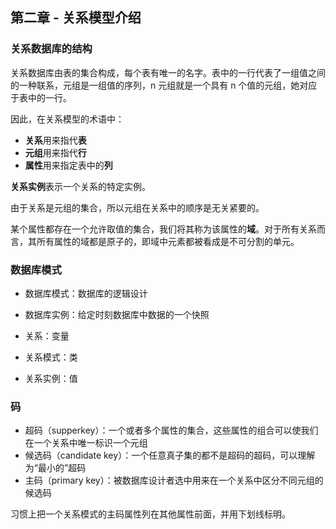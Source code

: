 ## 第二章 - 关系模型介绍

### 关系数据库的结构

关系数据库由表的集合构成，每个表有唯一的名字。表中的一行代表了一组值之间的一种联系，元组是一组值的序列，n 元组就是一个具有 n 个值的元组，她对应于表中的一行。

因此，在关系模型的术语中：

- **关系**用来指代**表**
- **元组**用来指代**行**
- **属性**用来指定表中的**列**

**关系实例**表示一个关系的特定实例。

由于关系是元组的集合，所以元组在关系中的顺序是无关紧要的。

某个属性都存在一个允许取值的集合，我们将其称为该属性的**域**。对于所有关系而言，其所有属性的域都是原子的，即域中元素都被看成是不可分割的单元。

### 数据库模式

- 数据库模式：数据库的逻辑设计
- 数据库实例：给定时刻数据库中数据的一个快照

- 关系：变量
- 关系模式：类
- 关系实例：值

### 码

- 超码（supperkey）：一个或者多个属性的集合，这些属性的组合可以使我们在一个关系中唯一标识一个元组
- 候选码（candidate key）：一个任意真子集的都不是超码的超码，可以理解为“最小的”超码
- 主码（primary key）：被数据库设计者选中用来在一个关系中区分不同元组的候选码

习惯上把一个关系模式的主码属性列在其他属性前面，并用下划线标明。


